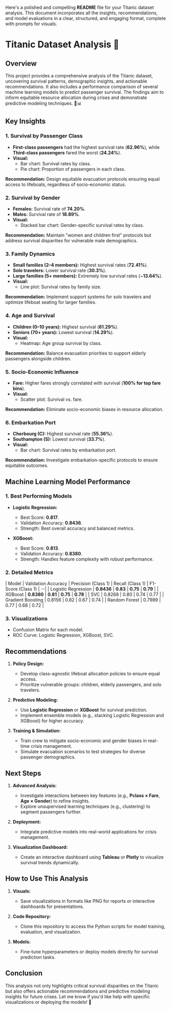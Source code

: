 Here's a polished and compelling **README** file for your Titanic dataset analysis. This document incorporates all the insights, recommendations, and model evaluations in a clear, structured, and engaging format, complete with prompts for visuals.


# Titanic Dataset Analysis 🚢

## **Overview**

This project provides a comprehensive analysis of the Titanic dataset, uncovering survival patterns, demographic insights, and actionable recommendations. It also includes a performance comparison of several machine learning models to predict passenger survival. The findings aim to inform equitable resource allocation during crises and demonstrate predictive modeling techniques. 🌊📊


## **Key Insights**

### **1. Survival by Passenger Class**
- **First-class passengers** had the highest survival rate (**62.96%**), while **Third-class passengers** fared the worst (**24.24%**).  
- **Visual:**  
  - Bar chart: Survival rates by class.
  - Pie chart: Proportion of passengers in each class.

**Recommendation:** Design equitable evacuation protocols ensuring equal access to lifeboats, regardless of socio-economic status.


### **2. Survival by Gender**
- **Females:** Survival rate of **74.20%**.  
- **Males:** Survival rate of **18.89%**.  
- **Visual:**  
  - Stacked bar chart: Gender-specific survival rates by class.

**Recommendation:** Maintain "women and children first" protocols but address survival disparities for vulnerable male demographics.


### **3. Family Dynamics**
- **Small families (2–4 members):** Highest survival rates (**72.41%**).  
- **Solo travelers:** Lower survival rate (**30.3%**).  
- **Large families (5+ members):** Extremely low survival rates (~**13.64%**).  
- **Visual:**  
  - Line plot: Survival rates by family size.  

**Recommendation:** Implement support systems for solo travelers and optimize lifeboat seating for larger families.


### **4. Age and Survival**
- **Children (0–10 years):** Highest survival (**61.29%**).  
- **Seniors (70+ years):** Lowest survival (**14.29%**).  
- **Visual:**  
  - Heatmap: Age group survival by class.  

**Recommendation:** Balance evacuation priorities to support elderly passengers alongside children.


### **5. Socio-Economic Influence**
- **Fare:** Higher fares strongly correlated with survival (**100% for top fare bins**).  
- **Visual:**  
  - Scatter plot: Survival vs. fare.  

**Recommendation:** Eliminate socio-economic biases in resource allocation.


### **6. Embarkation Port**
- **Cherbourg (C):** Highest survival rate (**55.36%**).  
- **Southampton (S):** Lowest survival (**33.7%**).  
- **Visual:**  
  - Bar chart: Survival rates by embarkation port.  

**Recommendation:** Investigate embarkation-specific protocols to ensure equitable outcomes.


## **Machine Learning Model Performance**

### **1. Best Performing Models**
- **Logistic Regression:**  
  - Best Score: **0.817**.  
  - Validation Accuracy: **0.8436**.  
  - Strength: Best overall accuracy and balanced metrics.
  
- **XGBoost:**  
  - Best Score: **0.813**.  
  - Validation Accuracy: **0.8380**.  
  - Strength: Handles feature complexity with robust performance.

### **2. Detailed Metrics**
| Model                  | Validation Accuracy | Precision (Class 1) | Recall (Class 1) | F1-Score (Class 1) |
--|
| Logistic Regression    | **0.8436**         | **0.83**            | **0.75**         | **0.79**           |
| XGBoost                | **0.8380**         | **0.81**            | **0.75**         | **0.78**           |
| SVC                    | 0.8268             | 0.80                | 0.74             | 0.77               |
| Gradient Boosting      | 0.8156             | 0.82                | 0.67             | 0.74               |
| Random Forest          | 0.7989             | 0.77                | 0.68             | 0.72               |

### **3. Visualizations**
- Confusion Matrix for each model.
- ROC Curve: Logistic Regression, XGBoost, SVC.


## **Recommendations**

1. **Policy Design:**  
   - Develop class-agnostic lifeboat allocation policies to ensure equal access.  
   - Prioritize vulnerable groups: children, elderly passengers, and solo travelers.

2. **Predictive Modeling:**  
   - Use **Logistic Regression** or **XGBoost** for survival prediction.  
   - Implement ensemble models (e.g., stacking Logistic Regression and XGBoost) for higher accuracy.

3. **Training & Simulation:**  
   - Train crew to mitigate socio-economic and gender biases in real-time crisis management.  
   - Simulate evacuation scenarios to test strategies for diverse passenger demographics.


## **Next Steps**

1. **Advanced Analysis:**  
   - Investigate interactions between key features (e.g., **Pclass × Fare**, **Age × Gender**) to refine insights.  
   - Explore unsupervised learning techniques (e.g., clustering) to segment passengers further.

2. **Deployment:**  
   - Integrate predictive models into real-world applications for crisis management.  

3. **Visualization Dashboard:**  
   - Create an interactive dashboard using **Tableau** or **Plotly** to visualize survival trends dynamically.


## **How to Use This Analysis**

1. **Visuals:**  
   - Save visualizations in formats like PNG for reports or interactive dashboards for presentations.  

2. **Code Repository:**  
   - Clone this repository to access the Python scripts for model training, evaluation, and visualization.  

3. **Models:**  
   - Fine-tune hyperparameters or deploy models directly for survival prediction tasks.  


## **Conclusion**

This analysis not only highlights critical survival disparities on the Titanic but also offers actionable recommendations and predictive modeling insights for future crises. Let me know if you'd like help with specific visualizations or deploying the models! 🚀